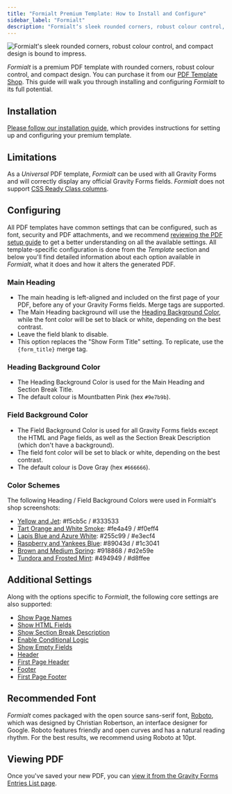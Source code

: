 ```yaml
---
title: "Formialt Premium Template: How to Install and Configure"
sidebar_label: "Formialt"
description: "Formialt‘s sleek rounded corners, robust colour control, and compact design is bound to impress."
---
```


![Formialt's sleek rounded corners, robust colour control, and compact design is bound to impress.](https://resources.gravitypdf.com/uploads/edd/2018/10/formialt-standard.png)

*Formialt* is a premium PDF template with rounded corners, robust colour control, and compact design. You can purchase it from our [PDF Template Shop](https://gravitypdf.com/shop/formialt/). This guide will walk you through installing and configuring *Formialt* to its full potential.

## Installation

[Please follow our installation guide](installing-upgrading-premium-templates.md), which provides instructions for setting up and configuring your premium template.

## Limitations

As a *Universal* PDF template, *Formialt* can be used with all Gravity Forms and will correctly display any official Gravity Forms fields. *Formialt* does not support [CSS Ready Class columns](../users/css-ready-classes.md).

## Configuring

All PDF templates have common settings that can be configured, such as font, security and PDF attachments, and we recommend [reviewing the PDF setup guide](../users/setup-pdf.md) to get a better understanding on all the available settings. All template-specific configuration is done from the *Template* section and below you'll find detailed information about each option available in *Formialt*, what it does and how it alters the generated PDF.

### Main Heading
* The main heading is left-aligned and included on the first page of your PDF, before any of your Gravity Forms fields. Merge tags are supported.
* The Main Heading background will use the [Heading Background Color](#heading-background-color), while the font color will be set to black or white, depending on the best contrast.
* Leave the field blank to disable.
* This option replaces the "Show Form Title" setting. To replicate, use the `{form_title}` merge tag.

### Heading Background Color
* The Heading Background Color is used for the Main Heading and Section Break Title.
* The default colour is Mountbatten Pink (hex `#9e7b9b`).

### Field Background Color
* The Field Background Color is used for all Gravity Forms fields except the HTML and Page fields, as well as the Section Break Description (which don't have a background).
* The field font color will be set to black or white, depending on the best contrast.
* The default colour is Dove Gray (hex `#666666`).

### Color Schemes
The following Heading / Field Background Colors were used in Formialt's shop screenshots:
   
* [Yellow and Jet](https://resources.gravitypdf.com/uploads/edd/2018/10/formialt-yellow-jet.png): #f5cb5c / #333533
* [Tart Orange and White Smoke](https://resources.gravitypdf.com/uploads/edd/2018/10/formialt-tart-orange-white-smoke.png): #fe4a49 / #f0eff4
* [Lapis Blue and Azure White](https://resources.gravitypdf.com/uploads/edd/2018/10/formialt-lapis-blue-azure-white.png): #255c99 / #e3ecf4
* [Raspberry and Yankees Blue](https://resources.gravitypdf.com/uploads/edd/2018/10/formialt-raspberry-yankees-blue.png): #89043d / #1c3041
* [Brown and Medium Spring](https://resources.gravitypdf.com/uploads/edd/2018/10/formialt-brown-medium-spring.png): #918868 / #d2e59e
* [Tundora and Frosted Mint](https://resources.gravitypdf.com/uploads/edd/2018/10/formialt-tundora-frosted-mint.png): #494949 / #d8ffee

## Additional Settings

Along with the options specific to *Formialt*, the following core settings are also supported:

-   [Show Page Names](../users/setup-pdf.md#show-page-names)
-   [Show HTML Fields](../users/setup-pdf.md#show-html-fields)
-   [Show Section Break Description](../users/setup-pdf.md#show-section-break-description)
-   [Enable Conditional Logic](../users/setup-pdf.md#enable-conditional-logic)
-   [Show Empty Fields](../users/setup-pdf.md#show-empty-fields)
-   [Header](../users/setup-pdf.md#header)
-   [First Page Header](../users/setup-pdf.md#first-page-header)
-   [Footer](../users/setup-pdf.md#footer)
-   [First Page Footer](../users/setup-pdf.md#first-page-footer)

## Recommended Font

*Formialt* comes packaged with the open source sans-serif font, [Roboto](https://fonts.google.com/specimen/Roboto), which was designed by Christian Robertson, an interface designer for Google. Roboto features friendly and open curves and has a natural reading rhythm. For the best results, we recommend using Roboto at 10pt.

## Viewing PDF

Once you've saved your new PDF, you can [view it from the Gravity Forms Entries List page](../users/viewing-pdfs.md).